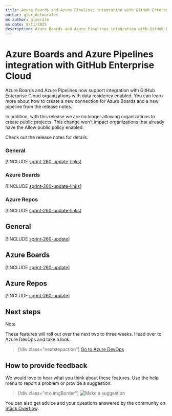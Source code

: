 ```yaml
---
title: Azure Boards and Azure Pipelines integration with GitHub Enterprise Cloud
author: gloridelmorales
ms.author: glmorale
ms.date: 8/11/2025
description: Azure Boards and Azure Pipelines integration with GitHub Enterprise Cloud
---
```


# Azure Boards and Azure Pipelines integration with GitHub Enterprise Cloud

Azure Boards and Azure Pipelines now support integration with GitHub Enterprise Cloud organizations with data residency enabled. You can learn more about how to create a new connection for Azure Boards and a new pipeline from the release notes. 

In addition, with this release we are no longer allowing organizations to create public projects. This change won't impact organizations that already have the Allow public policy enabled. 

Check out the release notes for details.

### General

[!INCLUDE [sprint-260-update-links](includes/general/sprint-260-update-links.md)]

### Azure Boards

[!INCLUDE [sprint-260-update-links](includes/boards/sprint-260-update-links.md)]

### Azure Repos

[!INCLUDE [sprint-260-update-links](includes/repos/sprint-260-update-links.md)]

## General

[!INCLUDE [sprint-260-update](includes/general/sprint-260-update.md)]

## Azure Boards

[!INCLUDE [sprint-260-update](includes/boards/sprint-260-update.md)]

## Azure Repos

[!INCLUDE [sprint-260-update](includes/repos/sprint-260-update.md)]

## Next steps

> [!NOTE]
> These features will roll out over the next two to three weeks.
Head over to Azure DevOps and take a look.

> [!div class="nextstepaction"] 
> [Go to Azure DevOps](https://go.microsoft.com/fwlink/?LinkId=307137&campaign=o~msft~docs~product-vsts~release-notes)
## How to provide feedback

We would love to hear what you think about these features. Use the help menu to report a problem or provide a suggestion.

> [!div class="mx-imgBorder"] 
> ![Make a suggestion](../media/make-a-suggestion.png)

You can also get advice and your questions answered by the community on [Stack Overflow](https://stackoverflow.com/questions/tagged/azure-devops).